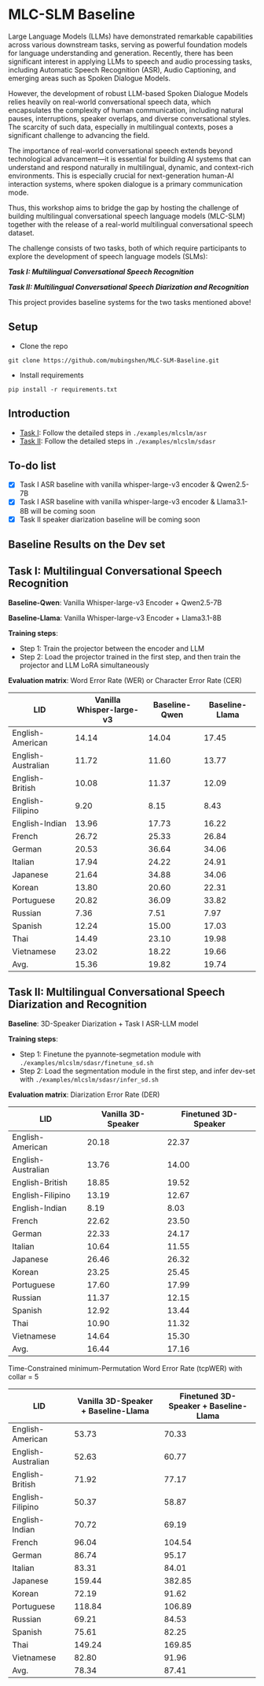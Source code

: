 # MLC-SLM Baseline
Large Language Models (LLMs) have demonstrated remarkable capabilities across various downstream tasks, serving as powerful foundation models for language understanding and generation. Recently, there has been significant interest in applying LLMs to speech and audio processing tasks, including Automatic Speech Recognition (ASR), Audio Captioning, and emerging areas such as Spoken Dialogue Models.

However, the development of robust LLM-based Spoken Dialogue Models relies heavily on real-world conversational speech data, which encapsulates the complexity of human communication, including natural pauses, interruptions, speaker overlaps, and diverse conversational styles. The scarcity of such data, especially in multilingual contexts, poses a significant challenge to advancing the field.

The importance of real-world conversational speech extends beyond technological advancement—it is essential for building AI systems that can understand and respond naturally in multilingual, dynamic, and context-rich environments. This is especially crucial for next-generation human-AI interaction systems, where spoken dialogue is a primary communication mode.

Thus, this workshop aims to bridge the gap by hosting the challenge of building multilingual conversational speech language models (MLC-SLM) together with the release of a real-world multilingual conversational speech dataset.

The challenge consists of two tasks, both of which require participants to explore the development of speech language models (SLMs):

***Task I: Multilingual Conversational Speech Recognition***

***Task II: Multilingual Conversational Speech Diarization and Recognition***

This project provides baseline systems for the two tasks mentioned above!

## Setup
* Clone the repo
```shell
git clone https://github.com/mubingshen/MLC-SLM-Baseline.git
```
* Install requirements
```shell
pip install -r requirements.txt
```
## Introduction

* [Task I](./examples/mlcslm/asr): Follow the detailed steps in `./examples/mlcslm/asr`
* [Task II](./examples/mlcslm/sdasr): Follow the detailed steps in `./examples/mlcslm/sdasr`

## To-do list
- [x] Task I ASR baseline with vanilla whisper-large-v3 encoder & Qwen2.5-7B
- [x] Task I ASR baseline with vanilla whisper-large-v3 encoder & Llama3.1-8B will be coming soon
- [x] Task II speaker diarization baseline will be coming soon

## Baseline Results on the Dev set
## Task I: Multilingual Conversational Speech Recognition
**Baseline-Qwen**: Vanilla Whisper-large-v3 Encoder + Qwen2.5-7B

**Baseline-Llama**: Vanilla Whisper-large-v3 Encoder + Llama3.1-8B

**Training steps**:
* Step 1: Train the projector between the encoder and LLM
* Step 2: Load the projector trained in the first step, and then train the projector and LLM LoRA simultaneously

**Evaluation matrix**: Word Error Rate (WER) or Character Error Rate (CER)

| LID                | Vanilla Whisper-large-v3    | Baseline-Qwen | Baseline-Llama |
|--------------------|-----------------------------|---------------|----------------|
| English-American   | 14.14                       | 14.04         | 17.45          |
| English-Australian | 11.72                       | 11.60         | 13.77          |
| English-British    | 10.08                       | 11.37         | 12.09          |
| English-Filipino   | 9.20                        | 8.15          | 8.43           |
| English-Indian     | 13.96                       | 17.73         | 16.22          |
| French             | 26.72                       | 25.33         | 26.84          |
| German             | 20.53                       | 36.64         | 34.06          |
| Italian            | 17.94                       | 24.22         | 24.91          |
| Japanese           | 21.64                       | 34.88         | 34.06          |
| Korean             | 13.80                       | 20.60         | 22.31          |
| Portuguese         | 20.82                       | 36.09         | 33.82          |
| Russian            | 7.36                        | 7.51          | 7.97           |
| Spanish            | 12.24                       | 15.00         | 17.03          |
| Thai               | 14.49                       | 23.10         | 19.98          |
| Vietnamese         | 23.02                       | 18.22         | 19.66          |
| Avg.               | 15.36                       | 19.82         | 19.74          |

## Task II: Multilingual Conversational Speech Diarization and Recognition
**Baseline**: 3D-Speaker Diarization + Task I ASR-LLM model

**Training steps**:
* Step 1: Finetune the pyannote-segmetation module with `./examples/mlcslm/sdasr/finetune_sd.sh`
* Step 2: Load the segmentation module in the first step, and infer dev-set with `./examples/mlcslm/sdasr/infer_sd.sh`

**Evaluation matrix**: Diarization Error Rate (DER)

| LID                | Vanilla 3D-Speaker | Finetuned 3D-Speaker |
|--------------------|--------------------|----------------------|
| English-American   | 20.18              | 22.37                |
| English-Australian | 13.76              | 14.00                |
| English-British    | 18.85              | 19.52                |
| English-Filipino   | 13.19              | 12.67                |
| English-Indian     | 8.19               | 8.03                 |
| French             | 22.62              | 23.50                |
| German             | 22.33              | 24.17                |
| Italian            | 10.64              | 11.55                |
| Japanese           | 26.46              | 26.32                |
| Korean             | 23.25              | 25.45                |
| Portuguese         | 17.60              | 17.99                |
| Russian            | 11.37              | 12.15                |
| Spanish            | 12.92              | 13.44                |
| Thai               | 10.90              | 11.32                |
| Vietnamese         | 14.64              | 15.30                |
| Avg.               | 16.44              | 17.16                |

Time-Constrained minimum-Permutation Word Error Rate (tcpWER) with collar = 5

| LID                | Vanilla 3D-Speaker + Baseline-Llama | Finetuned 3D-Speaker + Baseline-Llama |
|--------------------|-------------------------------------|---------------------------------------|
| English-American   | 53.73                               | 70.33                                 |
| English-Australian | 52.63                               | 60.77                                 |
| English-British    | 71.92                               | 77.17                                 |
| English-Filipino   | 50.37                               | 58.87                                 |
| English-Indian     | 70.72                               | 69.19                                 |
| French             | 96.04                               | 104.54                                |
| German             | 86.74                               | 95.17                                 |
| Italian            | 83.31                               | 84.01                                 |
| Japanese           | 159.44                              | 382.85                                |
| Korean             | 72.19                               | 91.62                                 |
| Portuguese         | 118.84                              | 106.89                                |
| Russian            | 69.21                               | 84.53                                 |
| Spanish            | 75.61                               | 82.25                                 |
| Thai               | 149.24                              | 169.85                                |
| Vietnamese         | 82.80                               | 91.96                                 |
| Avg.               | 78.34                               | 87.41                                 |


